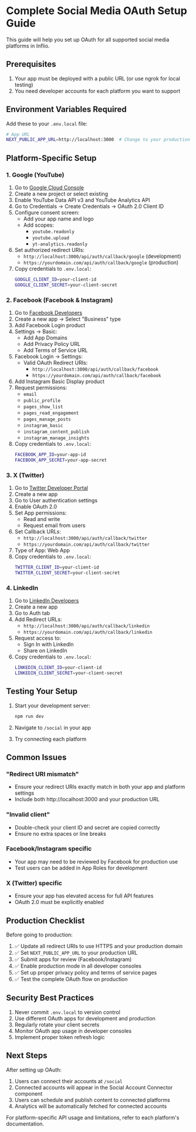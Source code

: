 # Complete Social Media OAuth Setup Guide

This guide will help you set up OAuth for all supported social media platforms in Inflio.

## Prerequisites

1. Your app must be deployed with a public URL (or use ngrok for local testing)
2. You need developer accounts for each platform you want to support

## Environment Variables Required

Add these to your `.env.local` file:

```bash
# App URL
NEXT_PUBLIC_APP_URL=http://localhost:3000  # Change to your production URL
```

## Platform-Specific Setup

### 1. Google (YouTube)

1. Go to [Google Cloud Console](https://console.cloud.google.com/)
2. Create a new project or select existing
3. Enable YouTube Data API v3 and YouTube Analytics API
4. Go to Credentials → Create Credentials → OAuth 2.0 Client ID
5. Configure consent screen:
   - Add your app name and logo
   - Add scopes: 
     - `youtube.readonly`
     - `youtube.upload`
     - `yt-analytics.readonly`
6. Set authorized redirect URIs:
   - `http://localhost:3000/api/auth/callback/google` (development)
   - `https://yourdomain.com/api/auth/callback/google` (production)
7. Copy credentials to `.env.local`:
   ```bash
   GOOGLE_CLIENT_ID=your-client-id
   GOOGLE_CLIENT_SECRET=your-client-secret
   ```

### 2. Facebook (Facebook & Instagram)

1. Go to [Facebook Developers](https://developers.facebook.com/)
2. Create a new app → Select "Business" type
3. Add Facebook Login product
4. Settings → Basic:
   - Add App Domains
   - Add Privacy Policy URL
   - Add Terms of Service URL
5. Facebook Login → Settings:
   - Valid OAuth Redirect URIs:
     - `http://localhost:3000/api/auth/callback/facebook`
     - `https://yourdomain.com/api/auth/callback/facebook`
6. Add Instagram Basic Display product
7. Request permissions:
   - `email`
   - `public_profile`
   - `pages_show_list`
   - `pages_read_engagement`
   - `pages_manage_posts`
   - `instagram_basic`
   - `instagram_content_publish`
   - `instagram_manage_insights`
8. Copy credentials to `.env.local`:
   ```bash
   FACEBOOK_APP_ID=your-app-id
   FACEBOOK_APP_SECRET=your-app-secret
   ```

### 3. X (Twitter)

1. Go to [Twitter Developer Portal](https://developer.twitter.com/)
2. Create a new app
3. Go to User authentication settings
4. Enable OAuth 2.0
5. Set App permissions:
   - Read and write
   - Request email from users
6. Set Callback URLs:
   - `http://localhost:3000/api/auth/callback/twitter`
   - `https://yourdomain.com/api/auth/callback/twitter`
7. Type of App: Web App
8. Copy credentials to `.env.local`:
   ```bash
   TWITTER_CLIENT_ID=your-client-id
   TWITTER_CLIENT_SECRET=your-client-secret
   ```

### 4. LinkedIn

1. Go to [LinkedIn Developers](https://www.linkedin.com/developers/)
2. Create a new app
3. Go to Auth tab
4. Add Redirect URLs:
   - `http://localhost:3000/api/auth/callback/linkedin`
   - `https://yourdomain.com/api/auth/callback/linkedin`
5. Request access to:
   - Sign In with LinkedIn
   - Share on LinkedIn
6. Copy credentials to `.env.local`:
   ```bash
   LINKEDIN_CLIENT_ID=your-client-id
   LINKEDIN_CLIENT_SECRET=your-client-secret
   ```

## Testing Your Setup

1. Start your development server:
   ```bash
   npm run dev
   ```

2. Navigate to `/social` in your app

3. Try connecting each platform

## Common Issues

### "Redirect URI mismatch"
- Ensure your redirect URIs exactly match in both your app and platform settings
- Include both http://localhost:3000 and your production URL

### "Invalid client"
- Double-check your client ID and secret are copied correctly
- Ensure no extra spaces or line breaks

### Facebook/Instagram specific
- Your app may need to be reviewed by Facebook for production use
- Test users can be added in App Roles for development

### X (Twitter) specific
- Ensure your app has elevated access for full API features
- OAuth 2.0 must be explicitly enabled

## Production Checklist

Before going to production:

1. ✅ Update all redirect URIs to use HTTPS and your production domain
2. ✅ Set `NEXT_PUBLIC_APP_URL` to your production URL
3. ✅ Submit apps for review (Facebook/Instagram)
4. ✅ Enable production mode in all developer consoles
5. ✅ Set up proper privacy policy and terms of service pages
6. ✅ Test the complete OAuth flow on production

## Security Best Practices

1. Never commit `.env.local` to version control
2. Use different OAuth apps for development and production
3. Regularly rotate your client secrets
4. Monitor OAuth app usage in developer consoles
5. Implement proper token refresh logic

## Next Steps

After setting up OAuth:

1. Users can connect their accounts at `/social`
2. Connected accounts will appear in the Social Account Connector component
3. Users can schedule and publish content to connected platforms
4. Analytics will be automatically fetched for connected accounts

For platform-specific API usage and limitations, refer to each platform's documentation. 